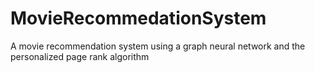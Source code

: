 # MovieRecommedationSystem
A movie recommendation system using a graph neural network and the personalized page rank algorithm
